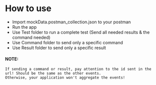 # How to use

- Import mockData.postman_collection.json to your postman
- Run the app
- Use Test folder to run a complete test (Send all needed results & the command needed)
- Use Command folder to send only a specific command
- Use Result folder to send only a specific result

#### NOTE:
    If sending a command or result, pay attention to the id sent in the url! Should be the same as the other events.
    Otherwise, your application won't aggregate the events!